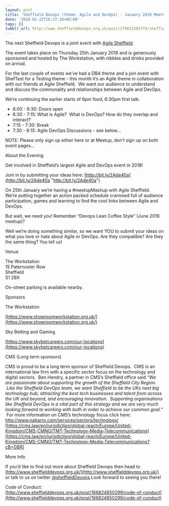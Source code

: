 ```yaml
---
layout: post
title: 'Sheffield Devops (theme: Agile and DevOps) - January 2018 Meetup'
date: '2018-01-22T16:27:28+00:00'
tags: []
tumblr_url: http://www.sheffielddevops.org.uk/post/170012385774/sheffield-devops-theme-agile-and-devops
---
```

The next Sheffield Devops is a joint event with [Agile Sheffield](https://www.meetup.com/Agile-Sheffield-Meetup/events/244862268 "Agile Sheffield").

The event takes place on Thursday 25th January 2018 and is generously sponsored and hosted by The Workstation, with nibbles and drinks provided on arrival.

For the last couple of events we’ve had a DBA theme and a join event with ShefTest for a Testing theme - this month it’s an Agile theme in collaboration with our friends at Agile Sheffield. &nbsp;We want our audience to understand and discuss the commonality and relationships between Agile and DevOps.

We’re continuing the earlier starts of 6pm food, 6:30pm first talk.

- 6:00 - 6:30: Doors open 
- 6:30 - 7:15: What is Agile? &nbsp;What is DevOps? How do they overlap and interact?
- 7:15 - 7:30: Break
- 7:30 - 8:15: Agile DevOps Discussions - see below…

NOTE: Please only sign up either here or at Meetup, don’t sign up on both event pages…

About the Evening

Get involved in Sheffield’s largest Agile and DevOps event in 2018!  
  
Join in by submitting your ideas here: [http://bit.ly/2Ade40a](http://bit.ly/2Ade40a "http://bit.ly/2Ade40a")  
  
On 25th January we’re having a #meetupMashup with Agile Sheffield.  
We’re putting together an action packed schedule crammed full of audience participation, games and learning to find the cool links between Agile and DevOps.  
  
But wait, we need you! Remember “Devops Lean Coffee Style” (June 2016 meetup)?  
  
Well we’re doing something similar, so we want YOU to submit your ideas on what you love or hate about Agile or DevOps. Are they compatible? Are they the same thing? You tell us!

Venue

The Workstation  
15 Paternoster Row  
Sheffield  
S1 2BX

On-street parking is available nearby.

Sponsors

The Workstation

[https://www.showroomworkstation.org.uk/](https://www.showroomworkstation.org.uk/)

Sky Betting and Gaming

[https://www.skybetcareers.com/our-locations](https://www.skybetcareers.com/our-locations)

CMS (Long term sponsors)

CMS is proud to be a long term sponsor of Sheffield Devops. &nbsp;CMS is an international law firm with a specific sector focus on the technology and digital sectors. &nbsp;Ben Hendry, a partner in CMS’s Sheffield office said _“We are passionate about supporting the growth of the Sheffield City Region. &nbsp;Like the Sheffield DevOps team, we want Sheffield to be the UKs next big technology hub, attracting the best tech businesses and talent from across the UK and beyond, and encouraging innovation. &nbsp;Supporting organisations like Sheffield DevOps is a vital part of this strategy and we are very much looking forward to working with both in order to achieve our common goal.”_ &nbsp;For more information on CMS’s technology focus click here:   
[http://www.nabarro.com/services/sectors/technology/  
](http://www.nabarro.com/services/sectors/technology/)[https://cms.law/en/jurisdiction/global-reach/Europe/United-Kingdom/CMS-CMNO/TMT-Technology-Media-Telecommunications](https://cms.law/en/jurisdiction/global-reach/Europe/United-Kingdom/CMS-CMNO/TMT-Technology-Media-Telecommunications?cB=GBR)

More Info

If you’d like to find out more about Sheffield Devops then head to [http://www.sheffielddevops.org.uk/](http://www.sheffielddevops.org.uk/) or talk to us on twitter [@sheffieldDevops](http://twitter.com/sheffieldDevops).Look forward to seeing you there!

Code of Conduct: [http://www.sheffielddevops.org.uk/post/166824850299/code-of-conduct](http://www.sheffielddevops.org.uk/post/166824850299/code-of-conduct)

